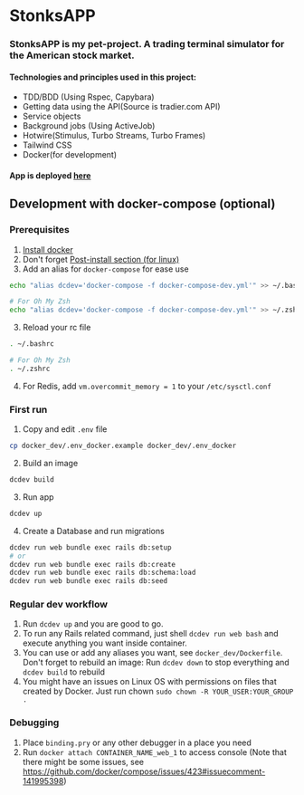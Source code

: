 # StonksAPP

### StonksAPP is my pet-project. A trading terminal simulator for the American stock market.

#### Technologies and principles used in this project:

* TDD/BDD (Using Rspec, Capybara)
* Getting data using the API(Source is tradier.com API)
* Service objects
* Background jobs (Using ActiveJob)
* Hotwire(Stimulus, Turbo Streams, Turbo Frames)
* Tailwind CSS
* Docker(for development)

#### App is deployed [here](http://radiant-brook-78167.herokuapp.com//)

## Development with docker-compose (optional)

### Prerequisites

1. [Install docker](https://docs.docker.com/get-docker/)
2. Don't forget [Post-install section (for linux)](https://docs.docker.com/engine/install/linux-postinstall/#manage-docker-as-a-non-root-user)
2. Add an alias for `docker-compose` for ease use

```bash
echo "alias dcdev='docker-compose -f docker-compose-dev.yml'" >> ~/.bashrc

# For Oh My Zsh
echo "alias dcdev='docker-compose -f docker-compose-dev.yml'" >> ~/.zshrc
```

3. Reload your rc file

```bash
. ~/.bashrc

# For Oh My Zsh
. ~/.zshrc
```

4. For Redis, add `vm.overcommit_memory = 1` to your `/etc/sysctl.conf`

### First run

1. Copy and edit `.env` file 

```bash
cp docker_dev/.env_docker.example docker_dev/.env_docker
```

2. Build an image

```bash
dcdev build
```

3. Run app

```bash
dcdev up
```

4. Create a Database and run migrations

```bash
dcdev run web bundle exec rails db:setup
# or
dcdev run web bundle exec rails db:create
dcdev run web bundle exec rails db:schema:load
dcdev run web bundle exec rails db:seed
```

### Regular dev workflow

1. Run `dcdev up` and you are good to go.
2. To run any Rails related command, just shell `dcdev run web bash` and execute anything you want inside container.
3. You can use or add any aliases you want, see `docker_dev/Dockerfile`. Don't forget to rebuild an image: Run `dcdev down` to stop everything and `dcdev build` to rebuild
4. You might have an issues on Linux OS with permissions on files that created by Docker. Just run chown `sudo chown -R YOUR_USER:YOUR_GROUP .`

### Debugging

1. Place `binding.pry` or any other debugger in a place you need
2. Run `docker attach CONTAINER_NAME_web_1` to access console (Note that there might be some issues, see https://github.com/docker/compose/issues/423#issuecomment-141995398)